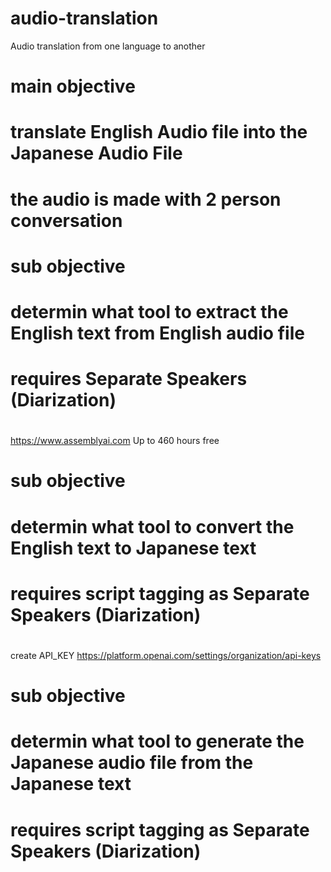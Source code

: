# audio-translation
Audio translation from one language to another

###
# main objective
# translate English Audio file into the Japanese Audio File
# the audio is made with 2 person conversation
###

#
# sub objective
# determin what tool to extract the English text from English audio file
# requires Separate Speakers (Diarization)
#
 https://www.assemblyai.com
 Up to 460 hours free


#
# sub objective
# determin what tool to convert the English text to Japanese text
# requires script tagging as Separate Speakers (Diarization)
#
 create API_KEY
 https://platform.openai.com/settings/organization/api-keys

#
# sub objective
# determin what tool to generate the Japanese audio file from the Japanese text
# requires script tagging as Separate Speakers (Diarization)
#

